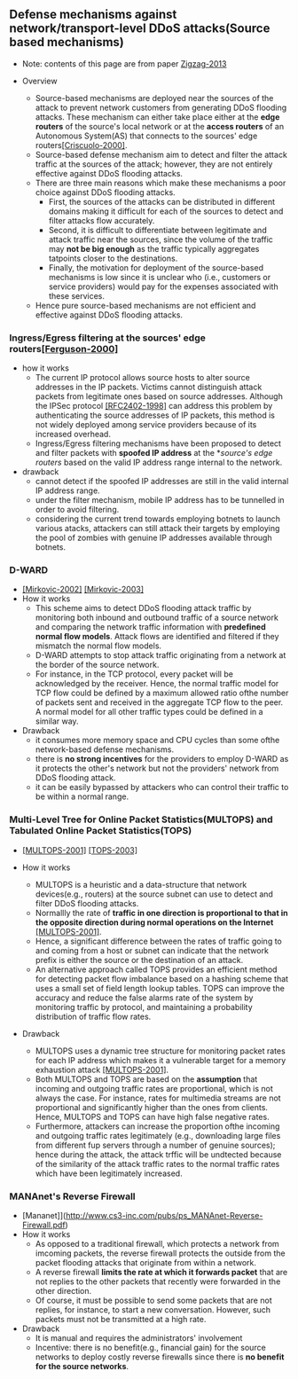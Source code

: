 ﻿Defense mechanisms against network/transport-level DDoS attacks(Source based mechanisms)
---

- Note: contents of this page are from paper [Zigzag-2013](https://github.com/hxwang/Security-Summary/blob/master/papers/ZargarJ13_Survey_Defense-Mechanism-against-DDoS.md)

- Overview
	- Source-based mechanisms are deployed near the sources of the attack to prevent network customers from generating DDoS flooding attacks.  These mechanism can either take place either at the **edge routers** of the source's local network or at the **access routers** of an Autonomous System(AS) that connects to the sources' edge routers[[Criscuolo-2000]](http://www.iwar.org.uk/comsec/resources/reports/CIAC-2319_Distributed_Denial_of_Service.pdf). 
	- Source-based defense mechanism aim to detect and filter the attack traffic at the sources of the attack; however, they are not entirely effective against DDoS flooding attacks.
	- There are three main reasons which make these mechanisms a poor choice against DDoS flooding attacks.
		- First, the sources of the attacks can be distributed in different domains making it difficult for each of the sources to detect and filter attacks flow accurately. 
		- Second, it is difficult to differentiate between legitimate and attack traffic near the sources, since the volume of the traffic may **not be big enough** as the traffic typically aggregates tatpoints closer to the destinations.
		- Finally, the motivation for deployment of the source-based mechanisms is low since it is unclear who (i.e., customers or service providers) would pay for the expenses associated with these services.
	- Hence pure source-based mechanisms are not efficient and effective against DDoS flooding attacks.


### Ingress/Egress filtering at the sources' edge routers[[Ferguson-2000]](http://dl.acm.org/citation.cfm?id=RFC2827)
- how it works
	- The current IP protocol allows source hosts to alter source addresses in the IP packets. Victims cannot distinguish attack packets from legitimate ones based on source addresses. Although the IPSec protocol [[RFC2402-1998]](https://tools.ietf.org/html/rfc2402) can address this problem by authenticating the source addresses of IP packets, this method is not widely deployed among service providers because of its increased overhead.
	- Ingress/Egress filtering mechanisms have been proposed to detect and filter packets with **spoofed IP address** at the **source's edge routers* based on the valid IP address range internal to the network.
- drawback
	- cannot detect if the spoofed IP addresses are still in the valid internal IP address range.
	- under the filter mechanism, mobile IP address has to be tunnelled in order to avoid filtering.
	- considering the current trend towards employing botnets to launch various atacks, attackers can still attack their targets by employing the pool of zombies with genuine IP addresses available through botnets. 
	
### D-WARD
- [[Mirkovic-2002]](ftp://im1.im.tku.edu.tw/assistant/bearhero/attacking-ddos-at-the-source.pdf)
  [[Mirkovic-2003]](http://www.isi.edu/~mirkovic/publications/nca03.pdf)
- How it works
	- This scheme aims to detect DDoS flooding attack traffic by monitoring both inbound and outbound traffic of a source network and comparing the network traffic information with **predefined normal flow models**. Attack flows are identified and filtered if they mismatch the normal flow models. 
	- D-WARD attempts to stop attack traffic originating from a network at the border of the source network.
	- For instance, in the TCP protocol, every packet will be acknowledged by the receiver. Hence, the normal traffic model for TCP flow could be defined by a maximum allowed ratio ofthe number of packets sent and received in the aggregate TCP flow to the peer. A normal model for all other traffic types could be defined in a similar way. 
- Drawback
	- it consumes more memory space and CPU cycles than some ofthe network-based defense mechanisms. 
	- there is **no strong incentives** for the providers to employ D-WARD as it protects the other's network but not the providers' network from DDoS flooding attack.
	- it can be easily bypassed by attackers who can control their traffic to be within a normal range.

### Multi-Level Tree for Online Packet Statistics(MULTOPS) and Tabulated Online Packet Statistics(TOPS)
- [[MULTOPS-2001]](http://www.utdallas.edu/~kxs028100/Papers/multops.pdf)
[[TOPS-2003]](http://ieeexplore.ieee.org/xpl/login.jsp?tp=&arnumber=1258459&url=http%3A%2F%2Fieeexplore.ieee.org%2Fxpls%2Fabs_all.jsp%3Farnumber%3D1258459)

- How it works
	- MULTOPS is a heuristic and a data-structure that network devices(e.g., routers) at the source subnet can use to detect and filter DDoS flooding attacks.
	- Normallly the rate of **traffic in one direction is proportional to that in the opposite direction during normal operations on the Internet** [[MULTOPS-2001]](http://www.utdallas.edu/~kxs028100/Papers/multops.pdf).
	- Hence, a significant difference between the rates of traffic going to and coming from a host or subnet can indicate that the network prefix is either the source or the destination of an attack.
	- An alternative approach called TOPS provides an efficient method for detecting packet flow imbalance based on a hashing scheme that uses a small set of field length lookup tables. TOPS can improve the accuracy and reduce the false alarms rate of the system by monitoring traffic by protocol, and maintaining a probability distribution of traffic flow rates. 
- Drawback
	- MULTOPS uses a dynamic tree structure for monitoring packet rates for each IP address which makes it a vulnerable target for a memory exhaustion attack [[MULTOPS-2001]](http://www.utdallas.edu/~kxs028100/Papers/multops.pdf). 
	- Both MULTOPS and TOPS are based on the **assumption** that incoming and outgoing traffic rates are proportional, which is not always the case. For instance, rates for multimedia streams are not proportional and significantly higher than the ones from clients. Hence, MULTOPS and TOPS can have high false negative rates. 
	- Furthermore, attackers can increase the proportion ofthe incoming and outgoing traffic rates legitimately (e.g., downloading large files from different fup servers through a number of genuine sources); hence during the attack, the attack trffic will be undtected because of the similarity of the attack traffic rates to the normal traffic rates which have been legitimately increased.


### MANAnet's Reverse Firewall
- [Mananet]](http://www.cs3-inc.com/pubs/ps_MANAnet-Reverse-Firewall.pdf)
- How it works
	- As opposed to a traditional firewall, which protects a network from imcoming packets, the reverse firewall protects the outside from the packet flooding attacks that originate from within a network.
	- A reverse firewall **limits the rate at which it forwards packet** that are not replies to the other packets that recently were forwarded in the other direction.
	- Of course, it must be possible to send some packets that are not replies, for instance, to start a new conversation. However, such packets must not be transmitted at a high rate.
- Drawback
	- It is manual and requires the administrators' involvement
	- Incentive: there is no benefit(e.g., financial gain) for the source networks to deploy costly reverse firewalls since there is **no benefit for the source networks**. 
